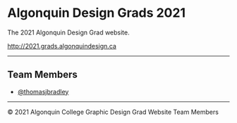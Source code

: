 # Algonquin Design Grads 2021

The 2021 Algonquin Design Grad website.

<http://2021.grads.algonquindesign.ca>

---

## Team Members

- [@thomasjbradley](https://github.com/thomasjbradley)

---

© 2021 Algonquin College Graphic Design Grad Website Team Members
